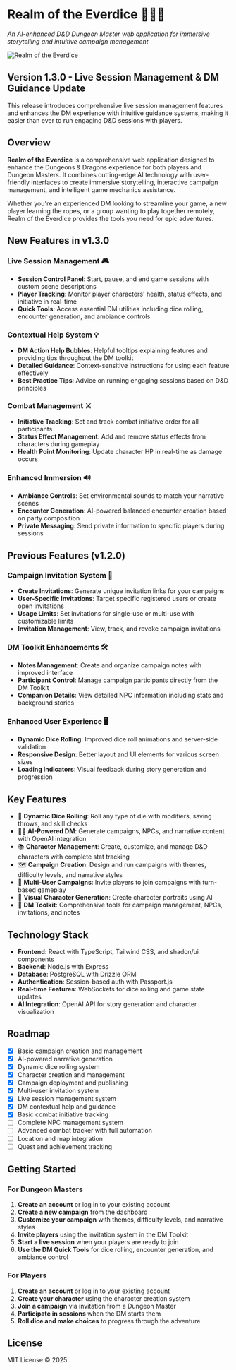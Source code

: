 # Realm of the Everdice 🎲🧙‍♂️

*An AI-enhanced D&D Dungeon Master web application for immersive storytelling and intuitive campaign management*

![Realm of the Everdice](./generated-icon.png)

## Version 1.3.0 - Live Session Management & DM Guidance Update

This release introduces comprehensive live session management features and enhances the DM experience with intuitive guidance systems, making it easier than ever to run engaging D&D sessions with players.

## Overview

**Realm of the Everdice** is a comprehensive web application designed to enhance the Dungeons & Dragons experience for both players and Dungeon Masters. It combines cutting-edge AI technology with user-friendly interfaces to create immersive storytelling, interactive campaign management, and intelligent game mechanics assistance.

Whether you're an experienced DM looking to streamline your game, a new player learning the ropes, or a group wanting to play together remotely, Realm of the Everdice provides the tools you need for epic adventures.

## New Features in v1.3.0

### Live Session Management 🎮
* **Session Control Panel**: Start, pause, and end game sessions with custom scene descriptions
* **Player Tracking**: Monitor player characters' health, status effects, and initiative in real-time
* **Quick Tools**: Access essential DM utilities including dice rolling, encounter generation, and ambiance controls

### Contextual Help System 💡
* **DM Action Help Bubbles**: Helpful tooltips explaining features and providing tips throughout the DM toolkit
* **Detailed Guidance**: Context-sensitive instructions for using each feature effectively
* **Best Practice Tips**: Advice on running engaging sessions based on D&D principles

### Combat Management ⚔️
* **Initiative Tracking**: Set and track combat initiative order for all participants
* **Status Effect Management**: Add and remove status effects from characters during gameplay
* **Health Point Monitoring**: Update character HP in real-time as damage occurs

### Enhanced Immersion 🔊
* **Ambiance Controls**: Set environmental sounds to match your narrative scenes
* **Encounter Generation**: AI-powered balanced encounter creation based on party composition
* **Private Messaging**: Send private information to specific players during sessions

## Previous Features (v1.2.0)

### Campaign Invitation System 🔗
* **Create Invitations**: Generate unique invitation links for your campaigns
* **User-Specific Invitations**: Target specific registered users or create open invitations
* **Usage Limits**: Set invitations for single-use or multi-use with customizable limits
* **Invitation Management**: View, track, and revoke campaign invitations

### DM Toolkit Enhancements 🛠️
* **Notes Management**: Create and organize campaign notes with improved interface
* **Participant Control**: Manage campaign participants directly from the DM Toolkit
* **Companion Details**: View detailed NPC information including stats and background stories

### Enhanced User Experience 🖥️
* **Dynamic Dice Rolling**: Improved dice roll animations and server-side validation
* **Responsive Design**: Better layout and UI elements for various screen sizes
* **Loading Indicators**: Visual feedback during story generation and progression

## Key Features

* 🎲 **Dynamic Dice Rolling**: Roll any type of die with modifiers, saving throws, and skill checks
* 🧙‍♂️ **AI-Powered DM**: Generate campaigns, NPCs, and narrative content with OpenAI integration
* 📚 **Character Management**: Create, customize, and manage D&D characters with complete stat tracking
* 🗺️ **Campaign Creation**: Design and run campaigns with themes, difficulty levels, and narrative styles
* 👥 **Multi-User Campaigns**: Invite players to join campaigns with turn-based gameplay
* 🎨 **Visual Character Generation**: Create character portraits using AI
* 📝 **DM Toolkit**: Comprehensive tools for campaign management, NPCs, invitations, and notes

## Technology Stack

* **Frontend**: React with TypeScript, Tailwind CSS, and shadcn/ui components
* **Backend**: Node.js with Express
* **Database**: PostgreSQL with Drizzle ORM
* **Authentication**: Session-based auth with Passport.js
* **Real-time Features**: WebSockets for dice rolling and game state updates
* **AI Integration**: OpenAI API for story generation and character visualization

## Roadmap

* [x] Basic campaign creation and management
* [x] AI-powered narrative generation
* [x] Dynamic dice rolling system
* [x] Character creation and management
* [x] Campaign deployment and publishing
* [x] Multi-user invitation system
* [x] Live session management system
* [x] DM contextual help and guidance
* [x] Basic combat initiative tracking
* [ ] Complete NPC management system
* [ ] Advanced combat tracker with full automation
* [ ] Location and map integration
* [ ] Quest and achievement tracking

## Getting Started

### For Dungeon Masters

1. **Create an account** or log in to your existing account
2. **Create a new campaign** from the dashboard
3. **Customize your campaign** with themes, difficulty levels, and narrative styles
4. **Invite players** using the invitation system in the DM Toolkit
5. **Start a live session** when your players are ready to join
6. **Use the DM Quick Tools** for dice rolling, encounter generation, and ambiance control

### For Players

1. **Create an account** or log in to your existing account
2. **Create your character** using the character creation system
3. **Join a campaign** via invitation from a Dungeon Master
4. **Participate in sessions** when the DM starts them
5. **Roll dice and make choices** to progress through the adventure

## License

MIT License © 2025